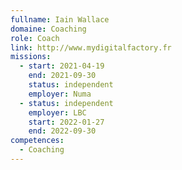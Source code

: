 ```yaml
---
fullname: Iain Wallace
domaine: Coaching
role: Coach
link: http://www.mydigitalfactory.fr
missions:
  - start: 2021-04-19
    end: 2021-09-30
    status: independent
    employer: Numa
  - status: independent
    employer: LBC
    start: 2022-01-27
    end: 2022-09-30
competences:
  - Coaching
---
```

